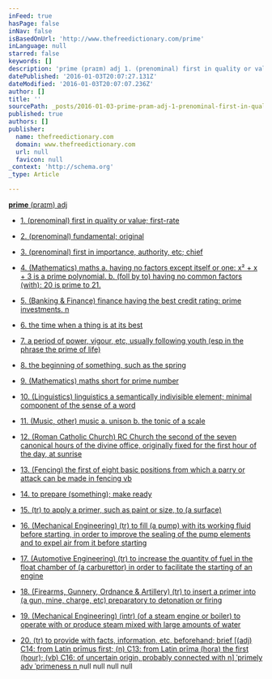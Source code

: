 ```yaml
---
inFeed: true
hasPage: false
inNav: false
isBasedOnUrl: 'http://www.thefreedictionary.com/prime'
inLanguage: null
starred: false
keywords: []
description: 'prime (praɪm) adj 1. (prenominal) first in quality or value; first-rate 2. (prenominal) fundamental; original 3. (prenominal) first in importance, authority, et'
datePublished: '2016-01-03T20:07:27.131Z'
dateModified: '2016-01-03T20:07:07.236Z'
author: []
title: ''
sourcePath: _posts/2016-01-03-prime-pram-adj-1-prenominal-first-in-quality-or-value.md
published: true
authors: []
publisher:
  name: thefreedictionary.com
  domain: www.thefreedictionary.com
  url: null
  favicon: null
_context: 'http://schema.org'
_type: Article

---
```

[**prime** (praɪm) adj ][0]

* [1\. (prenominal) first in quality or value; first-rate][0]
* [2\. (prenominal) fundamental; original][0]
* [3\. (prenominal) first in importance, authority, etc; chief ][0]
* [4\. (Mathematics) maths a. having no factors except itself or one: x² + x + 3 is a prime polynomial. b. (foll by to) having no common factors (with): 20 is prime to 21\. ][0]

* [5\. (Banking & Finance) finance having the best credit rating: prime investments. n ][0]
* [6\. the time when a thing is at its best ][0]
* [7\. a period of power, vigour, etc, usually following youth (esp in the phrase the prime of life) ][0]
* [8\. the beginning of something, such as the spring ][0]
* [9\. (Mathematics) maths short for prime number ][0]
* [10\. (Linguistics) linguistics a semantically indivisible element; minimal component of the sense of a word ][0]
* [11\. (Music, other) music a. unison b. the tonic of a scale ][0]
* [12\. (Roman Catholic Church) RC Church the second of the seven canonical hours of the divine office, originally fixed for the first hour of the day, at sunrise ][0]
* [13\. (Fencing) the first of eight basic positions from which a parry or attack can be made in fencing vb ][0]
* [14\. to prepare (something); make ready ][0]
* [15\. (tr) to apply a primer, such as paint or size, to (a surface) ][0]
* [16\. (Mechanical Engineering) (tr) to fill (a pump) with its working fluid before starting, in order to improve the sealing of the pump elements and to expel air from it before starting ][0]
* [17\. (Automotive Engineering) (tr) to increase the quantity of fuel in the float chamber of (a carburettor) in order to facilitate the starting of an engine ][0]
* [18\. (Firearms, Gunnery, Ordnance & Artillery) (tr) to insert a primer into (a gun, mine, charge, etc) preparatory to detonation or firing ][0]
* [19\. (Mechanical Engineering) (intr) (of a steam engine or boiler) to operate with or produce steam mixed with large amounts of water ][0]
* [20\. (tr) to provide with facts, information, etc, beforehand; brief \[(adj) C14: from Latin prīmus first; (n) C13: from Latin prīma (hora) the first (hour); (vb) C16: of uncertain origin, probably connected with n\] ˈprimely adv ˈprimeness n ][0]
null
null
null
null

[0]: http://www.thefreedictionary.com/_/misc/HarperCollinsProducts.aspx?English